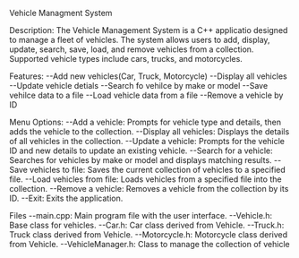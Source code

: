 Vehicle Managment System

Description:
The Vehicle Management System is a C++ applicatio designed to manage a fleet of vehicles. The system allows users to add, display, update, search, save, load, and remove vehicles from a collection. Supported vehicle types include cars, trucks, and motorcycles. 

Features:
--Add new vehicles(Car, Truck, Motorcycle)
--Display all vehicles
--Update vehicle detials
--Search fo vehilce by make or model
--Save vehilce data to a file
--Load vehicle data from a file
--Remove a vehicle by ID

Menu Options:
--Add a vehicle: Prompts for vehicle type and details, then adds the vehicle to the collection.
--Display all vehicles: Displays the details of all vehicles in the collection.
--Update a vehicle: Prompts for the vehicle ID and new details to update an existing vehicle.
--Search for a vehicle: Searches for vehicles by make or model and displays matching results.
--Save vehicles to file: Saves the current collection of vehicles to a specified file.
--Load vehicles from file: Loads vehicles from a specified file into the collection.
--Remove a vehicle: Removes a vehicle from the collection by its ID.
--Exit: Exits the application.

Files
--main.cpp: Main program file with the user interface.
--Vehicle.h: Base class for vehicles.
--Car.h: Car class derived from Vehicle.
--Truck.h: Truck class derived from Vehicle.
--Motorcycle.h: Motorcycle class derived from Vehicle.
--VehicleManager.h: Class to manage the collection of vehicle
